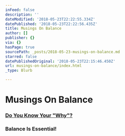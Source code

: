 ```yaml
---
inFeed: false
description: ''
dateModified: '2018-05-23T22:22:55.334Z'
datePublished: '2018-05-23T22:22:56.435Z'
title: Musings On Balance
author: []
publisher: {}
via: {}
hasPage: true
sourcePath: _posts/2018-05-23-musings-on-balance.md
starred: false
datePublishedOriginal: '2018-05-23T22:15:46.450Z'
url: musings-on-balance/index.html
_type: Blurb

---
```

# Musings On Balance

### [Do You Know Your "Why"?][0]

### Balance Is Essential!

[0]: http://dehenry.com/do-you-know-your-why